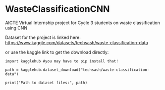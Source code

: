 # WasteClassificationCNN
AICTE Virtual Internship project for Cycle 3 students on waste classification using CNN

Dataset for the project is linked here:
https://www.kaggle.com/datasets/techsash/waste-classification-data

or use the kaggle link to get the download directly:

`import kagglehub #you may have to pip install that!`

`path = kagglehub.dataset_download("techsash/waste-classification-data")`

`print("Path to dataset files:", path)`
